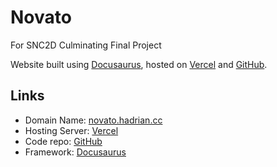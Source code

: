 # Novato
For SNC2D Culminating Final Project 

Website built using [Docusaurus](https://docusaurus.io/), hosted on [Vercel](https://vercel.com/) and [GitHub](https://github.com/).

## Links
- Domain Name: [novato.hadrian.cc](https://novato.hadrian.cc/)
- Hosting Server: [Vercel](https://vercel.com/udonturs-projects/novato)
- Code repo: [GitHub](https://github.com/udontur/novato)
- Framework:  [Docusaurus](https://docusaurus.io/)
